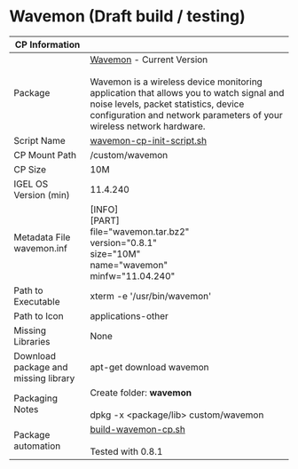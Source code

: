 # Wavemon (Draft build / testing)

|  CP Information |            |
|--------------------|------------|
| Package | [Wavemon](https://github.com/uoaerg/wavemon) - Current Version <br /><br /> Wavemon is a wireless device monitoring application that allows you to watch signal and noise levels, packet statistics, device configuration and network parameters of your wireless network hardware.|
| Script Name | [wavemon-cp-init-script.sh](wavemon-cp-init-script.sh) |
| CP Mount Path | /custom/wavemon |
| CP Size | 10M |
| IGEL OS Version (min) | 11.4.240 |
| Metadata File <br /> wavemon.inf | [INFO] <br /> [PART] <br /> file="wavemon.tar.bz2" <br /> version="0.8.1" <br /> size="10M" <br /> name="wavemon" <br /> minfw="11.04.240" |
| Path to Executable | xterm -e '/usr/bin/wavemon' |
| Path to Icon | applications-other |
| Missing Libraries | None |
| Download package and missing library | apt-get download wavemon |
| Packaging Notes | Create folder: **wavemon** <br /><br /> dpkg -x <package/lib> custom/wavemon |
| Package automation | [build-wavemon-cp.sh](build-wavemon-cp.sh) <br /><br /> Tested with 0.8.1 |
